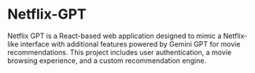 # Netflix-GPT
Netflix GPT is a React-based web application designed to mimic a Netflix-like interface with additional features powered by Gemini GPT for movie recommendations. This project includes user authentication, a movie browsing experience, and a custom recommendation engine.

